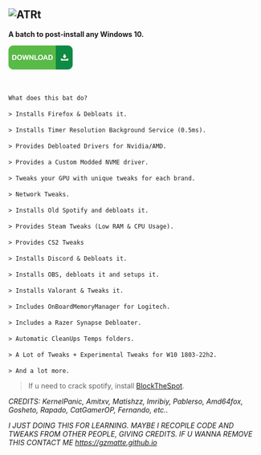 ![ATRt](https://github.com/gzmatte/ATR/assets/117684932/5a4d459b-dfe5-4d73-b08b-2c4e0befd585)
-----------
**A batch to post-install any Windows 10.**

[<img src="https://github.com/gzmatte/trash/blob/main/48wx.png">](https://github.com/gzmatte/ATR/releases/download/1/ATR.bat)

</br> 

```
What does this bat do?

> Installs Firefox & Debloats it.

> Installs Timer Resolution Background Service (0.5ms).

> Provides Debloated Drivers for Nvidia/AMD.

> Provides a Custom Modded NVME driver.

> Tweaks your GPU with unique tweaks for each brand.

> Network Tweaks.

> Installs Old Spotify and debloats it.

> Provides Steam Tweaks (Low RAM & CPU Usage).

> Provides CS2 Tweaks

> Installs Discord & Debloats it.

> Installs OBS, debloats it and setups it.

> Installs Valorant & Tweaks it.

> Includes OnBoardMemoryManager for Logitech.

> Includes a Razer Synapse Debloater.

> Automatic CleanUps Temps folders.

> A Lot of Tweaks + Experimental Tweaks for W10 1803-22h2.

> And a lot more.

```
> If u need to crack spotify, install [BlockTheSpot](https://github.com/mrpond/BlockTheSpot).

_CREDITS: KernelPanic, Amitxv, Matishzz, Imribiy, Pablerso, Amd64fox, Gosheto, Rapado, CatGamerOP, Fernando, etc.._ 




_I JUST DOING THIS FOR LEARNING. MAYBE I RECOPILE CODE AND TWEAKS FROM OTHER PEOPLE, GIVING CREDITS. IF U WANNA REMOVE THIS CONTACT ME https://gzmatte.github.io_
